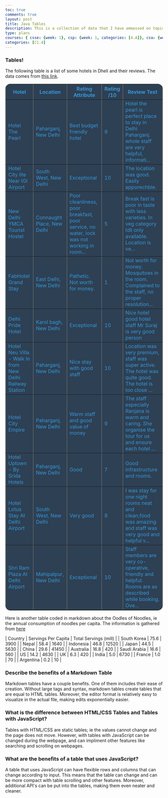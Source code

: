 ```yaml
---
toc: true
comments: true
layout: post
title: Java Tables
description: This is a collection of data that I have ammassed on topics that I feel familiar with.
type: plans
courses: { csse: {week: 1}, csp: {week: 1, categories: [4.A]}, csa: {week: 0} }
categories: [C1.4]
---
```


### Tables!
The following table is a list of some hotels in Dheli and their reviews. The data comes from [this link](https://www.kaggle.com/datasets/juhibhojani/hotel-reviews).
<!-- Head contains information to Support the Document -->
<head>
    <!-- load jQuery and DataTables output style and scripts -->
    <link rel="stylesheet" type="text/css" href="https://cdn.datatables.net/1.13.4/css/jquery.dataTables.min.css">
    <script type="text/javascript" language="javascript" src="https://code.jquery.com/jquery-3.6.0.min.js"></script>
    <script>var define = null;</script>
    <script type="text/javascript" language="javascript" src="https://cdn.datatables.net/1.13.4/js/jquery.dataTables.min.js"></script>
</head>

<!-- Body contains the contents of the Document -->
<body>
    <table id="demo" class="table" border="1" style="background-color:#2E4053; border-radius: 16px; color:#3498DB;">
        <thead>
            <tr>
                <th>Hotel</th>
                <th>Location</th>
                <th>Rating Attribute</th>
                <th>Rating /10</th>
                <th>Review Text</th>
            </tr>
        </thead>
        <tbody>
            <tr>
                <td>Hotel The Pearl</td>
                <td>Paharganj, New Delhi</td>
                <td>Best budget friendly hotel</td>
                <td>9</td>
                <td>Hotel the pearl is perfect place to stay in Delhi Paharganj. whole staff are very helpful, informati...</td>
            </tr>
            <tr>
                <td>Hotel City lite Near IGI Airport</td>
                <td>South West, New Delhi</td>
                <td>Exceptional</td>
                <td>10</td>
                <td>The location was good. Easily apporechble.</td>
            </tr>
            <tr>
                <td>New Delhi YMCA Tourist Hostel</td>
                <td>Connaught Place, New Delhi</td>
                <td>Poor cleanliness, poor breakfast, poor service, no water, lock was not working in room...</td>
                <td>5</td>
                <td>Break fast is poor in taste with less varieties. In veg category Idli only available. Location is ve...</td>
            </tr>
            <tr>
                <td>FabHotel Grand Stay</td>
                <td>East Delhi, New Delhi</td>
                <td>Pathetic. Not worth for money.</td>
                <td>1</td>
                <td>Not worth for money. Mosquitoes in the room. Complained to the staff, no proper resolution...</td>
            </tr>
            <tr>
                <td>Delhi Pride Hotel</td>
                <td>Karol bagh, New Delhi</td>
                <td>Exceptional</td>
                <td>10</td>
                <td>Nice hotel good hotel staff Mr Suraj is very good person</td>
            </tr>
            <tr>
                <td>Hotel Neu Villa - Walk In from New Delhi Railway Station</td>
                <td>Paharganj, New Delhi</td>
                <td>Nice stay with good staff</td>
                <td>10</td>
                <td>Location was very premium, staff was super active. The hotel was quite good. The hotel is too close ...</td>
            </tr>
            <tr>
                <td>Hotel City Empire</td>
                <td>Paharganj, New Delhi</td>
                <td>Warm staff and good value of money</td>
                <td>9</td>
                <td>The staff especially Ranjana is warm and caring. She organise the tour for us and ensure each hotel ...</td>
            </tr>
            <tr>
                <td>Hotel Uptown - By Srida Hotels</td>
                <td>Paharganj, New Delhi</td>
                <td>Good</td>
                <td>7</td>
                <td>Good infrastructure and rooms.</td>
            </tr>
            <tr>
                <td>Hotel Lotus Stay At Delhi Airport</td>
                <td>South West, New Delhi</td>
                <td>Very good</td>
                <td>8</td>
                <td>I was stay for one night rooms neat and clean,food was amazing and staff was very good and helpful v...</td>
            </tr>
            <tr>
                <td>Shri Ram Plaza At Delhi Airport</td>
                <td>Mahipalpur, New Delhi</td>
                <td>Exceptional</td>
                <td>10</td>
                <td>Staff members are very co-operative, friendly and helpful. Rooms are as described while booking. Ove...</td>
            </tr>
        </tbody>
    </table>
</body>


<!-- Script is used to embed executable code -->
<script>
    $("#demo").DataTable();
</script>

Here is another table coded in markdown about the Oodles of Noodles, ie the annual consumption of noodles per capita. The information is gathered from [here](https://www.statista.com/chart/22865/instant-noodle-consumption-by-country/)

| Country | Servings Per Capita | Total Servings (mill) |
| South Korea | 75.6 | 3900 |
| Nepal | 58.4 | 1640 |
| Indonesia | 46.8 | 12520 |
| Japan | 44.5 | 5630 |
| China | 29.6 | 41450 |
| Australia | 16.8 | 420 |
| Saudi Arabia | 16.6 | 560 |
| US | 14.2 | 4630 |
| UK | 6.3 | 420 |
| India | 5.0 | 6730 |
| France | 1.0 | 70 |
| Argentina | 0.2 | 10 |


### Describe the benefits of a Markdown Table
Markdown tables have a couple benefits. One of them includes their ease of creation. Without large tags and syntax, markdown tables create tables that are equal to HTML tables. Moreover, the editor format is relatively easy to visualize in the actual file, making edits exponentially easier. 

### What is the difference between HTML/CSS Tables and Tables with JavaScript?
Tables with HTML/CSS are static tables; ie the values cannot change and the page does not move. However, with tables with JavaScript can be changed during the webpage, and can impliment other features like searching and scrolling on webpages.

### What are the benefits of a table that uses JavaScript?
A table that uses JavaScript can have flexible rows and columns that can change according to input. This means that the table can change and can be more compact with table scrolling and other features. Moreover, additional API's can be put into the tables, making them even neater and cleaner. 